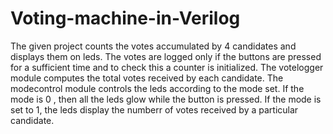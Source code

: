 # Voting-machine-in-Verilog
The given project counts the votes accumulated by 4 candidates and displays them on leds. The votes are logged only if the buttons are pressed for a sufficient time and to check this a counter is initialized. The votelogger module computes the total votes received by each candidate. The modecontrol module controls the leds according to the mode set. If the mode is 0 , then all the leds glow while the button is pressed. If the mode is set to 1, the leds display the numberr of votes received by a particular candidate. 
